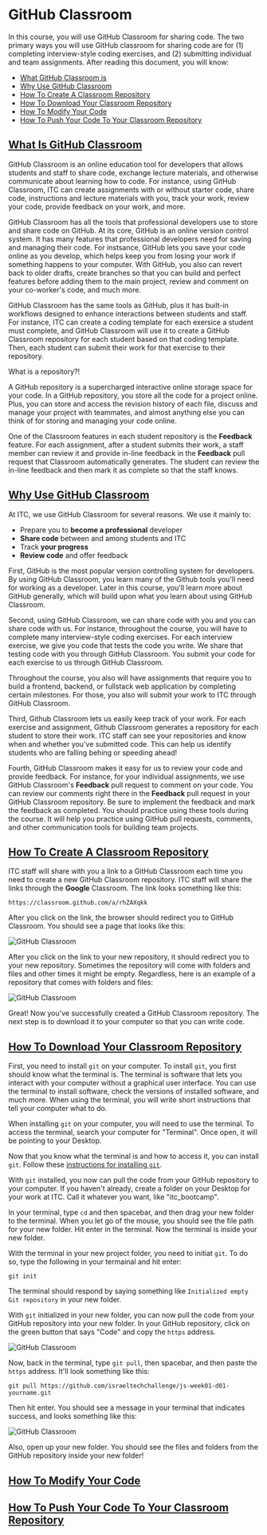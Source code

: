 # GitHub Classroom  

In this course, you will use GitHub Classroom for sharing code. The two primary ways you will use GitHub classroom for sharing code are for (1) completing interview-style coding exercises, and (2) submitting individual and team assignments. After reading this document, you will know:  

- [What GitHub Classroom is](#what-is-github-classroom)  
- [Why Use GitHub Classroom](#why-use-github-classroom) 
- [How To Create A Classroom Repository](#how-to-create-a-classroom-repository)  
- [How To Download Your Classroom Repository](#how-to-download-your-classroom-repository)  
- [How To Modify Your Code](#how-to-modify-your-code)  
- [How To Push Your Code To Your Classroom Repository](#how-to-push-your-code-to-your-classroom-repository)  


## [What Is GitHub Classroom](#what-is-github-classroom)  

GitHub Classroom is an online education tool for developers that allows students and staff to share code, exchange lecture materials, and otherwise communicate about learning how to code. For instance, using GitHub Classroom, ITC can create assignments with or without starter code, share code, instructions and lecture materials with you, track your work, review your code, provide feedback on your work, and more. 

GitHub Classroom has all the tools that professional developers use to store and share code on GitHub. At its core, GitHub is an online version control system. It has many features that professional developers need for saving and managing their code. For instsance, GitHub lets you save your code online as you develop, which helps keep you from losing your work if something happens to your computer. With GitHub, you also can revert back to older drafts, create branches so that you can build and perfect features before adding them to the main project, review and comment on your co-worker's code, and much more. 

GitHub Classroom has the same tools as GitHub, plus it has built-in workflows designed to enhance interactions between students and staff. For instance, ITC can create a coding template for each exersice a student must complete, and GitHub Classroom will use it to create a GitHub Classroom repository for each student based on that coding template. Then, each student can submit their work for that exercise to their repository. 

What is a repository?!

A GitHub repository is a supercharged interactive online storage space for your code. In a GitHub repository, you store all the code for a project online. Plus, you can store and access the revision history of each file, discuss and manage your project with teammates, and almost anything else you can think of for storing and managing your code online. 

One of the Classroom features in each student repository is the **Feedback** feature. For each assignment, after a student submits their work, a staff member can review it and provide in-line feedback in the **Feedback** pull request that Classroom automatically generates. The student can review the in-line feedback and then mark it as complete so that the staff knows.

## [Why Use GitHub Classroom](#why-use-github-classroom)     

At ITC, we use GitHub Classroom for several reasons. We use it mainly to:  

- Prepare you to **become a professional** developer  
- **Share code** between and among students and ITC    
- Track **your progress**  
- **Review code** and offer feedback  

First, GitHub is the most popular version controlling system for developers. By using GitHub Classroom, you learn many of the Github tools you'll need for working as a developer. Later in this course, you'll learn more about GitHub generally, which will build upon what you learn about using GitHub Classroom.

Second, using GitHub Classroom, we can share code with you and you can share code with us. For instance, throughout the course, you will have to complete many interview-style coding exercises. For each interview exercise, we give you code that tests the code you write. We share that testing code with you through GitHub Classroom. You submit your code for each exercise to us through GitHub Classroom.

Throughout the course, you also will have assignments that require you to build a frontend, backend, or fullstack web application by completing certain milestones. For those, you also will submit your work to ITC through GitHub Classroom.  

Third, Github Classroom lets us easily keep track of your work. For each exercise and assignment, Github Classroom generates a repository for each student to store their work. ITC staff can see your repositories and know when and whether you've submitted code. This can help us identify students who are falling behing or speeding ahead!

Fourth, GitHub Classroom makes it easy for us to review your code and provide feedback. For instance, for your individual assignments, we use GitHub Classroom's **Feedback** pull request to comment on your code. You can review our comments right there in the **Feedback** pull request in your GitHub Classroom repository. Be sure to implement the feedback and mark the feedback as completed. You should practice using these tools during the course. It will help you practice using GitHub pull requests, comments, and other communication tools for building team projects.    

## [How To Create A Classroom Repository](#how-to-create-a-classroom-repository) 

ITC staff will share with you a link to a GitHub Classroom each time you need to create a new GitHub Classroom repository. ITC staff will share the links through the **Google** Classroom. The link looks something like this:  

```
https://classroom.github.com/a/rhZAXqkk
```

After you click on the link, the browser should redirect you to GitHub Classroom. You should see a page that looks like this:  

![GitHub Classroom](/images/github_classroom_one.png)  

After you click on the link to your new repository, it should redirect you to your new repository. Sometimes the repository will come with folders and files and other times it might be empty. Regardless, here is an example of a repository that comes with folders and files:    

![GitHub Classroom](/images/github_classroom_two.png)  

Great! Now you've successfully created a GitHub Classroom repository. The next step is to download it to your computer so that you can write code.

## [How To Download Your Classroom Repository](#how-to-download-your-classroom-repository)  

First, you need to install `git` on your computer. To install `git`, you first should know what the terminal is. The terminal is software that lets you interact with your computer without a graphical user interface. You can use the terminal to install software, check the versions of installed software, and much more. When using the terminal, you will write short instructions that tell your computer what to do.

When installing `git` on your computer, you will need to use the terminal. To access the terminal, search your computer for "Terminal". Once open, it will be pointing to your Desktop.

Now that you know what the terminal is and how to access it, you can install `git`. Follow these [instructions for installing `git`](https://www.atlassian.com/git/tutorials/install-git).  

With `git` installed, you now can pull the code from your GitHub repository to your computer. If you haven't already, create a folder on your Desktop for your work at ITC. Call it whatever you want, like "itc_bootcamp". 

In your terminal, type `cd` and then spacebar, and then drag your new folder to the terminal. When you let go of the mouse, you should see the file path for your new folder. Hit enter in the terminal. Now the terminal is inside your new folder.  

With the terminal in your new project folder, you need to initiat `git`. To do so, type the following in your termainal and hit enter:  

```terminal
git init
```

The terminal should respond by saying something like `Initialized empty Git repository` in your new folder.

With `git` initialized in your new folder, you can now pull the code from your GitHub repository into your new folder. In your GitHub repository, click on the green button that says "Code" and copy the `https` address.  

![GitHub Classroom](/images/github_classroom_three.png)  

Now, back in the terminal, type `git pull`, then spacebar, and then paste the `https` address. It'll look something like this:

```terminal
git pull https://github.com/israeltechchallenge/js-week01-d01-yourname.git
```

Then hit enter. You should see a message in your terminal that indicates success, and looks something like this:  

![GitHub Classroom](/images/terminal_two.png)  

Also, open up your new folder. You should see the files and folders from the GitHub repository inside your new folder!  

## [How To Modify Your Code](#how-to-modify-your-code)  
## [How To Push Your Code To Your Classroom Repository](#how-to-push-your-code-to-your-classroom-repository)  
